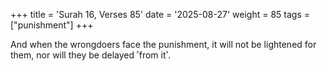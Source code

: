 +++
title = 'Surah 16, Verses 85'
date = '2025-08-27'
weight = 85
tags = ["punishment"]
+++

And when the wrongdoers face the punishment, it will not be lightened for them, nor will they be delayed ˹from it˺.